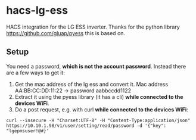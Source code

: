 # hacs-lg-ess
HACS integration for the LG ESS inverter.
Thanks for the python library https://github.com/gluap/pyess this is based on.

## Setup

You need a password, __which is not the account password__. Instead there are a few ways to get it:

1. Get the mac address of the lg ess and convert it. Mac address AA:BB:CC:DD:11:22 -> password aabbccdd1122
2. Extract it using the pyess library (it has a cli) __while connected to the devices WiFi__.
3. Do a post request, e.g. with curl __while connected to the devices WiFi__:
```
curl --insecure -H "Charset:UTF-8" -H "Content-Type:application/json" https://10.10.1.98/v1/user/setting/read/password -d '{"key": "lgepmsuser!@#}'
```

